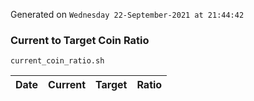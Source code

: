 Generated on `Wednesday 22-September-2021 at 21:44:42`

### Current to Target Coin Ratio
`current_coin_ratio.sh`

Date|Current|Target|Ratio
---|---|---|---
